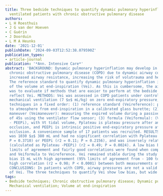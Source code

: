 ```yaml
---
title: Three bedside techniques to quantify dynamic pulmonary hyperinflation in mechanically
  ventilated patients with chronic obstructive pulmonary disease
authors:
- L H Roesthuis
- J G van der Hoeven
- C Guérin
- J Doorduin
- L M A Heunks
date: '2021-12-01'
publishDate: '2024-09-03T12:52:38.079590Z'
publication_types:
- article-journal
publication: '*Ann. Intensive Care*'
abstract: 'BACKGROUND: Dynamic pulmonary hyperinflation may develop in patients with
  chronic obstructive pulmonary disease (COPD) due to dynamic airway collapse and/or
  increased airway resistance, increasing the risk of volutrauma and hemodynamic compromise.
  The reference standard to quantify dynamic pulmonary hyperinflation is the measurement
  of the volume at end-inspiration (Vei). As this is cumbersome, the aim of this study
  was to evaluate if methods that are easier to perform at the bedside can accurately
  reflect Vei. METHODS: Vei was assessed in COPD patients under controlled protective
  mechanical ventilation (7 $±$ mL/kg) on zero end-expiratory pressure, using three
  techniques in a fixed order: (1) reference standard (Veireference): passive exhalation
  to atmosphere from end-inspiration in a calibrated glass burette; (2) ventilator
  maneuver (Veimaneuver): measuring the expired volume during a passive exhalation
  of 45s using the ventilator flow sensor; (3) formula (Veiformula): (Vt $times$ Pplateau)/(Pplateau
  - PEEPi), with Vt tidal volume, Pplateau is plateau pressure after an end-inspiratory
  occlusion, and PEEPi is intrinsic positive end-expiratory pressure after an end-expiratory
  occlusion. A convenience sample of 17 patients was recruited. RESULTS: Veireference
  was 1030 $±$ 380 mL and had no significant correlation with Pplateau (r2 = 0.06;
  P = 0.3710) or PEEPi (r2 = 0.11; P = 0.2156), and was inversely related with Pdrive
  (calculated as Pplateau -PEEPi) (r2 = 0.49; P = 0.0024). A low bias but rather wide
  limits of agreement and fairly good correlations were found when comparing Veimaneuver
  and Veiformula to Veireference. Vei remained stable during the study period (low
  bias 15 mL with high agreement (95% limits of agreement from - 100 to 130 mL) and
  high correlation (r2 = 0.98; P < 0.0001) between both measurements of Veireference).
  CONCLUSIONS: In patients with COPD, airway pressures are not a valid representation
  of Vei. The three techniques to quantify Vei show low bias, but wide limits of agreement.'
tags:
- Bedside techniques; Chronic obstructive pulmonary disease; Dynamic pulmonary hyperinflation;
  Mechanical ventilation; Volume at end-inspiration
---
```

